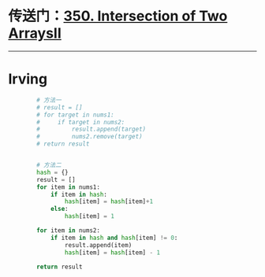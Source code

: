 # 传送门：[350. Intersection of Two ArraysII](https://leetcode.cn/problems/intersection-of-two-arrays-ii/)
---
# Irving
```python
        # 方法一
        # result = []
        # for target in nums1:
        #     if target in nums2:
        #         result.append(target)
        #         nums2.remove(target)
        # return result


        # 方法二
        hash = {}
        result = []
        for item in nums1:
            if item in hash:
                hash[item] = hash[item]+1
            else:
                hash[item] = 1

        for item in nums2:
            if item in hash and hash[item] != 0:
                result.append(item)
                hash[item] = hash[item] - 1

        return result



```